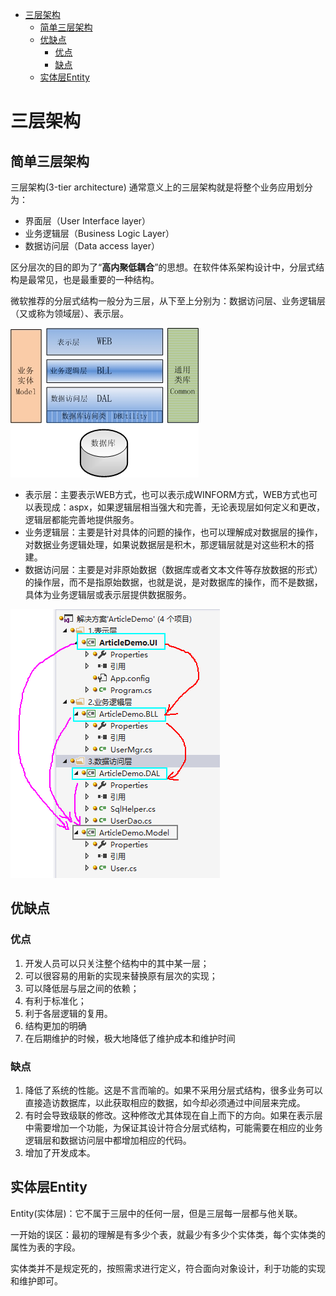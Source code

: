 <!-- TOC -->

- [三层架构](#三层架构)
    - [简单三层架构](#简单三层架构)
    - [优缺点](#优缺点)
        - [优点](#优点)
        - [缺点](#缺点)
    - [实体层Entity](#实体层entity)

<!-- /TOC -->
<a id="markdown-三层架构" name="三层架构"></a>
# 三层架构
<a id="markdown-简单三层架构" name="简单三层架构"></a>
## 简单三层架构
三层架构(3-tier architecture) 通常意义上的三层架构就是将整个业务应用划分为：

* 界面层（User Interface layer）
* 业务逻辑层（Business Logic Layer）
* 数据访问层（Data access layer）

区分层次的目的即为了“**高内聚低耦合**”的思想。在软件体系架构设计中，分层式结构是最常见，也是最重要的一种结构。

微软推荐的分层式结构一般分为三层，从下至上分别为：数据访问层、业务逻辑层（又或称为领域层）、表示层。

![](..\assets\Design\1.jpg)

- 表示层：主要表示WEB方式，也可以表示成WINFORM方式，WEB方式也可以表现成：aspx，如果逻辑层相当强大和完善，无论表现层如何定义和更改，逻辑层都能完善地提供服务。
- 业务逻辑层：主要是针对具体的问题的操作，也可以理解成对数据层的操作，对数据业务逻辑处理，如果说数据层是积木，那逻辑层就是对这些积木的搭建。
- 数据访问层：主要是对非原始数据（数据库或者文本文件等存放数据的形式）的操作层，而不是指原始数据，也就是说，是对数据库的操作，而不是数据，具体为业务逻辑层或表示层提供数据服务。

![](..\assets\Design\QQ图片20171010153136.png)


<a id="markdown-优缺点" name="优缺点"></a>
## 优缺点

<a id="markdown-优点" name="优点"></a>
### 优点

1. 开发人员可以只关注整个结构中的其中某一层；
2. 可以很容易的用新的实现来替换原有层次的实现；
3. 可以降低层与层之间的依赖；
4. 有利于标准化；
5. 利于各层逻辑的复用。
6. 结构更加的明确
7. 在后期维护的时候，极大地降低了维护成本和维护时间

<a id="markdown-缺点" name="缺点"></a>
### 缺点

1. 降低了系统的性能。这是不言而喻的。如果不采用分层式结构，很多业务可以直接造访数据库，以此获取相应的数据，如今却必须通过中间层来完成。
2. 有时会导致级联的修改。这种修改尤其体现在自上而下的方向。如果在表示层中需要增加一个功能，为保证其设计符合分层式结构，可能需要在相应的业务逻辑层和数据访问层中都增加相应的代码。
3. 增加了开发成本。

<a id="markdown-实体层entity" name="实体层entity"></a>
## 实体层Entity

Entity(实体层)：它不属于三层中的任何一层，但是三层每一层都与他关联。

一开始的误区：最初的理解是有多少个表，就最少有多少个实体类，每个实体类的属性为表的字段。

实体类并不是规定死的，按照需求进行定义，符合面向对象设计，利于功能的实现和维护即可。
